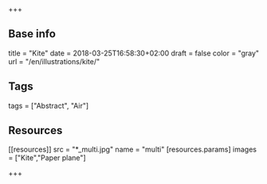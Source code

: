 +++

## Base info
title = "Kite"
date = 2018-03-25T16:58:30+02:00
draft = false
color = "gray"
url = "/en/illustrations/kite/"

## Tags
tags = ["Abstract", "Air"]

## Resources
[[resources]]
  src = "*_multi.jpg"
  name = "multi"
 [resources.params]
    images = ["Kite","Paper plane"]

+++


